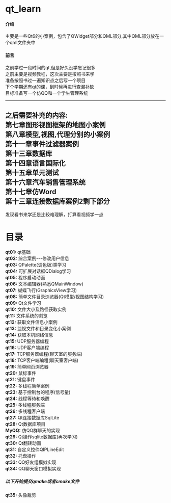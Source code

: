 # qt_learn

#### 介绍
 主要是一些Qt6的小案例，包含了QWidget部分和QML部分,其中QML部分放在一个qml文件夹中

#### 前言
 之前学过一段时间的qt,但是好久没学忘记很多<br/>
 之前主要是视频教程，这次主要是按照书来学<br/>
 准备按照书过一遍知识点之后写一个项目<br/>
 下个学期还有qt的课，到时候再进行查漏补缺<br/>
 目标准备写一个仿QQ和一个学生管理系统<br/>
 
--------
 **之后需要补充的内容:**<br/>
 第七章图形视图框架的地图小案例<br/>
 第八章模型,视图,代理分别的小案例<br/>
 第十一章事件过滤器案例<br/>
 第十三章数据库<br/>
 第十四章语言国际化<br/>
 第十五章单元测试<br/>
 第十六章汽车销售管理系统<br/>
 第十七章仿Word<br/>
 第十三章连接数据库案例2剩下部分<br/>
 ---------
 发现看书来学还是比较难理解，打算看视频学一点<br/>
# 目录
 **qt01:** qt基础<br/>
 **qt02:** 综合案例---修改用户信息<br/>
 **qt03:** QPalette(调色板)类学习<br/>
 **qt04:** 可扩展对话框QDialog学习<br/>
 **qt05:** 程序启动动画<br/>
 **qt06:** 文本编辑器(熟悉QMainWindow)<br/>
 **qt07:** 蝴蝶飞行(GraphicsView学习)<br/>
 **qt08:** 简单文件目录浏览器(Qt模型/视图结构学习)<br/>
 **qt09:** Qt文件学习<br/>
 **qt10:** 文件大小及路径获取实例<br/>
 **qt11:** 文件系统的浏览<br/>
 **qt12:** 获取文件信息小案例<br/>
 **qt13:** 监视文件和目录变化小案例<br/>
 **qt14:** 获取本机网络信息<br/>
 **qt15:** UDP服务器编程<br/>
 **qt16:** UDP客户端编程<br/>
 **qt17:** TCP服务器编程(聊天室的服务端)<br/>
 **qt18:** TCP客户端编程(聊天室客户端)<br/>
 **qt19:** 简单网页浏览器<br/>
 **qt20:** 鼠标事件<br/>
 **qt21:** 键盘事件<br/>
 **qt22:** 多线程简单案例<br/>
 **qt23:** 基于控制台的程序(信号量)<br/>
 **qt24:** 线程等待和唤醒<br/>
 **qt25:** 多线程服务端<br/>
 **qt26:** 多线程客户端<br/>
 **qt27:** Qt连接数据库SqlLite<br/>
 **qt28:** Qt数据库项目<br/>
  **MyQQ:** 仿QQ群聊天的实现<br/>
 **qt29:** Qt操作sqlite数据库(再次学习)<br/>
 **qt30:** Qt翻转动画<br/>
 **qt31:** 自定义控件QIPLineEdit<br/>
 **qt32:** 托盘操作<br/>
 **qt33:** QQ好友组模拟实现<br/>
 **qt34:** QQ聊天窗口模拟实现<br/>
 ##### 以下开始提交qmake或者cmake文件 
 **qt35:** 头像裁剪<br/>
